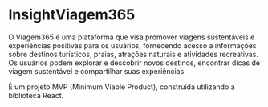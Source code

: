 <h1>InsightViagem365</h1>

<p>O Viagem365 é uma plataforma que visa promover viagens sustentáveis e experiências positivas para os usuários,
fornecendo acesso a informações sobre destinos turísticos, praias, atrações naturais e atividades recreativas.
Os usuários podem explorar e descobrir novos destinos, encontrar dicas de viagem sustentável e compartilhar suas experiências.</p>
<p>É um projeto MVP (Minimum Viable Product), construída utilizando a biblioteca React.</p>
